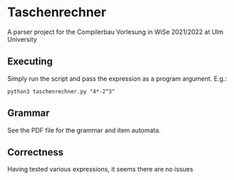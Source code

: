 # Taschenrechner

A parser project for the Compilerbau Vorlesung in WiSe 2021/2022 at Ulm University

## Executing

Simply run the script and pass the expression as a program argument. E.g.:

```console
python3 taschenrechner.py "4*-2^3"
```

## Grammar

See the PDF file for the grammar and item automata.

## Correctness

Having tested various expressions, it seems there are no issues
